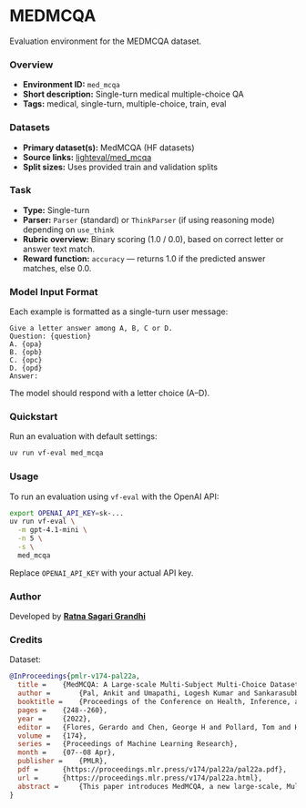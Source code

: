# MEDMCQA

Evaluation environment for the MEDMCQA dataset.

### Overview
- **Environment ID:** `med_mcqa`
- **Short description:** Single-turn medical multiple-choice QA
- **Tags:** medical, single-turn, multiple-choice, train, eval

### Datasets
- **Primary dataset(s):** MedMCQA (HF datasets)
- **Source links:** [lighteval/med_mcqa](https://huggingface.co/datasets/lighteval/med_mcqa)
- **Split sizes:** Uses provided train and validation splits

### Task
- **Type:** Single-turn
- **Parser:** `Parser` (standard) or `ThinkParser` (if using reasoning mode) depending on `use_think`
- **Rubric overview:** Binary scoring (1.0 / 0.0), based on correct letter or answer text match.  
- **Reward function:** `accuracy` — returns 1.0 if the predicted answer matches, else 0.0.

### Model Input Format
Each example is formatted as a single-turn user message: 

```
Give a letter answer among A, B, C or D.
Question: {question}
A. {opa}
B. {opb}
C. {opc}
D. {opd}
Answer:
```

The model should respond with a letter choice (A–D).

### Quickstart
Run an evaluation with default settings:

```bash
uv run vf-eval med_mcqa
```

### Usage
To run an evaluation using `vf-eval` with the OpenAI API:

```bash
export OPENAI_API_KEY=sk-...
uv run vf-eval \
  -m gpt-4.1-mini \
  -n 5 \
  -s \
  med_mcqa
```
Replace `OPENAI_API_KEY` with your actual API key.

### Author
Developed by **[Ratna Sagari Grandhi](https://www.linkedin.com/in/ratnasagarigrandhi)**

### Credits 
Dataset:

```bibtex
@InProceedings{pmlr-v174-pal22a,
  title = 	 {MedMCQA: A Large-scale Multi-Subject Multi-Choice Dataset for Medical domain Question Answering},
  author =       {Pal, Ankit and Umapathi, Logesh Kumar and Sankarasubbu, Malaikannan},
  booktitle = 	 {Proceedings of the Conference on Health, Inference, and Learning},
  pages = 	 {248--260},
  year = 	 {2022},
  editor = 	 {Flores, Gerardo and Chen, George H and Pollard, Tom and Ho, Joyce C and Naumann, Tristan},
  volume = 	 {174},
  series = 	 {Proceedings of Machine Learning Research},
  month = 	 {07--08 Apr},
  publisher =    {PMLR},
  pdf = 	 {https://proceedings.mlr.press/v174/pal22a/pal22a.pdf},
  url = 	 {https://proceedings.mlr.press/v174/pal22a.html},
  abstract = 	 {This paper introduces MedMCQA, a new large-scale, Multiple-Choice Question Answering (MCQA) dataset designed to address real-world medical entrance exam questions. More than 194k high-quality AIIMS & NEET PG entrance exam MCQs covering 2.4k healthcare topics and 21 medical subjects are collected with an average token length of 12.77 and high topical diversity. Each sample contains a question, correct answer(s), and other options which requires a deeper language understanding as it tests the 10+ reasoning abilities of a model across a wide range of medical subjects & topics. A detailed explanation of the solution, along with the above information, is provided in this study.}
}
```

